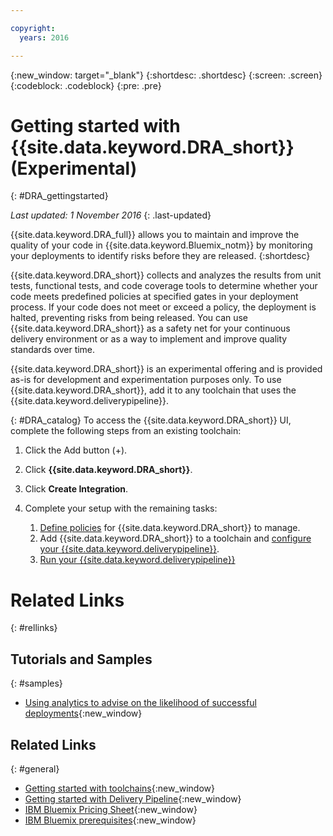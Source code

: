 ```yaml
---

copyright:
  years: 2016

---
```


{:new_window: target="_blank"}
{:shortdesc: .shortdesc}
{:screen: .screen}
{:codeblock: .codeblock}
{:pre: .pre}

# Getting started with {{site.data.keyword.DRA_short}} (Experimental)
{: #DRA_gettingstarted}

*Last updated: 1 November 2016*
{: .last-updated}

{{site.data.keyword.DRA_full}} allows you to maintain and improve the quality of your code in {{site.data.keyword.Bluemix_notm}} by monitoring your deployments to identify risks before they are released.
{:shortdesc}

{{site.data.keyword.DRA_short}} collects and analyzes the results from unit tests, functional tests, and code coverage tools to determine whether your code meets predefined policies at specified gates in your deployment process. If your code does not meet or exceed a policy, the deployment is halted, preventing risks from being released. You can use {{site.data.keyword.DRA_short}} as a safety net for your continuous delivery environment or as a way to implement and improve quality standards over time.

{{site.data.keyword.DRA_short}} is an experimental offering and is provided as-is for development and experimentation purposes only.  To use {{site.data.keyword.DRA_short}}, add it to any toolchain that uses the {{site.data.keyword.deliverypipeline}}.

{: #DRA_catalog}
To access the {{site.data.keyword.DRA_short}} UI, complete the following steps from an existing toolchain:

1. Click the Add button (+).

2. Click **{{site.data.keyword.DRA_short}}**.

3. Click **Create Integration**.

4. Complete your setup with the remaining tasks:

	1. [Define policies](./create_criteria.html) for {{site.data.keyword.DRA_short}} to manage.
	2. Add {{site.data.keyword.DRA_short}} to a toolchain and [configure your {{site.data.keyword.deliverypipeline}}](./pipeline_integration.html).
	3. [Run your {{site.data.keyword.deliverypipeline}}](./pipeline_decision_reports.html)


# Related Links
{: #rellinks}

## Tutorials and Samples
{: #samples}

* [Using analytics to advise on the likelihood of successful deployments](https://www.ibm.com/devops/method/content/deliver/tool_deployment_risk_analytics/){:new_window}

## Related Links
{: #general}

* [Getting started with toolchains](https://new-console.ng.bluemix.net/docs/toolchains/toolchains_overview.html){:new_window}
* [Getting started with Delivery Pipeline](https://new-console.ng.bluemix.net/docs/services/DeliveryPipeline/index.html){:new_window}
* [IBM Bluemix Pricing Sheet](https://new-console.ng.bluemix.net/pricing/){:new_window}
* [IBM Bluemix prerequisites](https://developer.ibm.com/bluemix/support/?cm_mc_uid=96503159749414585876298&cm_mc_sid_50200000=1462802909#prereqs){:new_window}
